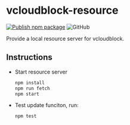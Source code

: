 # vcloudblock-resource

[![Publish npm package](https://github.com/vcloudblock/vcloudblock-resource/actions/workflows/publish.yml/badge.svg)](https://github.com/vcloudblock/vcloudblock-resource/actions/workflows/publish.yml)
![GitHub](https://img.shields.io/github/license/vcloudblock/vcloudblock-resource)

Provide a local resource server for vcloudblock.

## Instructions

- Start resource server

    ```bash
    npm install
    npm run fetch
    npm start
    ```

- Test update funciton, run:

    ```bash
    npm test
    ```

